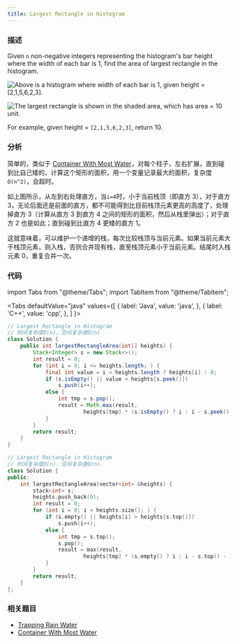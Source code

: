 ```yaml
---
title: Largest Rectangle in Histogram
---
```


### 描述

Given `n` non-negative integers representing the histogram's bar height where the width of each bar is 1, find the area of largest rectangle in the histogram.

![Above is a histogram where width of each bar is 1, given height = `[2,1,5,6,2,3]`.](/img/histogram.png)

![The largest rectangle is shown in the shaded area, which has area = 10 unit.](/img/histogram-area.png)

For example, given height = `[2,1,5,6,2,3]`, return 10.

### 分析

简单的，类似于 [Container With Most Water](../../dual-pointers/container-with-most-water.md)，对每个柱子，左右扩展，直到碰到比自己矮的，计算这个矩形的面积，用一个变量记录最大的面积，复杂度`O(n^2)`，会超时。

如上图所示，从左到右处理直方，当`i=4`时，小于当前栈顶（即直方 3），对于直方 3，无论后面还是前面的直方，都不可能得到比目前栈顶元素更高的高度了，处理掉直方 3（计算从直方 3 到直方 4 之间的矩形的面积，然后从栈里弹出）；对于直方 2 也是如此；直到碰到比直方 4 更矮的直方 1。

这就意味着，可以维护一个递增的栈，每次比较栈顶与当前元素。如果当前元素大于栈顶元素，则入栈，否则合并现有栈，直至栈顶元素小于当前元素。结尾时入栈元素 0，重复合并一次。

### 代码

import Tabs from "@theme/Tabs";
import TabItem from "@theme/TabItem";

<Tabs
defaultValue="java"
values={[
{ label: 'Java', value: 'java', },
{ label: 'C++', value: 'cpp', },
]
}>
<TabItem value="java">

```java
// Largest Rectangle in Histogram
// 时间复杂度O(n)，空间复杂度O(n)
class Solution {
    public int largestRectangleArea(int[] heights) {
        Stack<Integer> s = new Stack<>();
        int result = 0;
        for (int i = 0; i <= heights.length; ) {
            final int value = i < heights.length ? heights[i] : 0;
            if (s.isEmpty() || value > heights[s.peek()])
                s.push(i++);
            else {
                int tmp = s.pop();
                result = Math.max(result,
                        heights[tmp] * (s.isEmpty() ? i : i - s.peek() - 1));
            }
        }
        return result;
    }
}
```

</TabItem>
<TabItem value="cpp">

```cpp
// Largest Rectangle in Histogram
// 时间复杂度O(n)，空间复杂度O(n)
class Solution {
public:
    int largestRectangleArea(vector<int> &heights) {
        stack<int> s;
        heights.push_back(0);
        int result = 0;
        for (int i = 0; i < heights.size(); ) {
            if (s.empty() || heights[i] > heights[s.top()])
                s.push(i++);
            else {
                int tmp = s.top();
                s.pop();
                result = max(result,
                        heights[tmp] * (s.empty() ? i : i - s.top() - 1));
            }
        }
        return result;
    }
};
```

</TabItem>
</Tabs>

### 相关题目

- [Trapping Rain Water](../../dual-pointers/trapping-rain-water.md)
- [Container With Most Water](../../dual-pointers/container-with-most-water.md)
